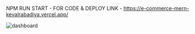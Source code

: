   NPM RUN START - FOR CODE & 
  DEPLOY LINK -  https://e-commerce-mern-kevalrabadiya.vercel.app/

  
![dashboard](https://github.com/kevalrabadiya27/E-commerce-app/assets/102845213/b0b46e20-6de7-4f0a-9f26-303502215ef4)
